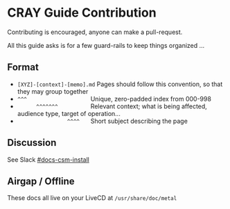 # CRAY Guide Contribution

Contributing is encouraged, anyone can make a pull-request.

All this guide asks is for a few guard-rails to keep things organized ...

## Format

- `[XYZ]-[context]-[memo].md` Pages should follow this convention, so that they may group together
- ` ^^^                     ` Unique, zero-padded index from 000-998
- `       ^^^^^^^           ` Relevant context; what is being affected, audience type, target of operation... 
- `                 ^^^^    ` Short subject describing the page

## Discussion

See Slack [#docs-csm-install][1]

## Airgap / Offline

These docs all live on your LiveCD at `/usr/share/doc/metal`

[1]: https://cray.slack.com/messages/docs-csm-install